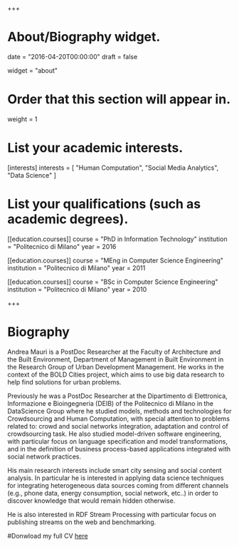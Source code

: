 +++
# About/Biography widget.

date = "2016-04-20T00:00:00"
draft = false

widget = "about"

# Order that this section will appear in.
weight = 1

# List your academic interests.
[interests]
  interests = [
    "Human Computation",
    "Social Media Analytics",
    "Data Science"
  ]

# List your qualifications (such as academic degrees).
[[education.courses]]
  course = "PhD in Information Technology"
  institution = "Politecnico di Milano"
  year = 2016

[[education.courses]]
  course = "MEng in Computer Science Engineering"
  institution = "Politecnico di Milano"
  year = 2011

[[education.courses]]
  course = "BSc in Computer Science Engineering"
  institution = "Politecnico di Milano"
  year = 2010
 
+++

# Biography

Andrea Mauri is a PostDoc Researcher at the Faculty of Architecture and the Built Environment, Department of Management in Built Environment in the Research Group of Urban Development Management.
He works in the context of the BOLD Cities project, which aims to use big data research to help find solutions for urban problems. 

Previously he was a PostDoc Researcher at the Dipartimento di Elettronica, Informazione e Bioingegneria (DEIB) of the
Politecnico di Milano in the DataScience Group where he studied models, methods and technologies for Crowdsourcing and
Human Computation, with special attention to problems related to: crowd and social networks integration,
adaptation and control of crowdsourcing task. He also studied model-driven software engineering, with particular focus on language specification and model transformations, and in the definition of business process-based applications integrated with social network practices.

His main research interests include smart city sensing and social content analysis. 
In particular he is interested in applying data science techniques for integrating heterogeneous data sources coming from different channels (e.g., phone data, energy consumption, social network, etc..) in order to discover knowledge that would remain hidden otherwise.

He is also interested in RDF Stream Processing with particular focus on publishing streams on the web and benchmarking.

#Donwload my full CV [here](/upload/cv_andrea_mauri.pdf)